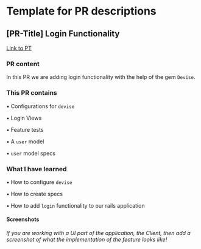 # Template for PR descriptions

## [PR-Title] Login Functionality

[Link to PT](https://www.pivotaltracker.com/)

### PR content

In this PR we are adding login functionality with the help of the gem `Devise`.

### **This PR contains**

• Configurations for `devise`

• Login Views

• Feature tests

• A `user` model

• `user` model specs

### **What I have learned**

• How to configure `devise`

• How to create specs

• How to add `login` functionality to our rails application

#### **Screenshots**

_If you are working with a UI part of the application, the Client, then add a screenshot of what the implementation of the feature looks like!_